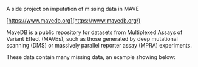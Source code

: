 A side project on imputation of missing data in MAVE

[https://www.mavedb.org](https://www.mavedb.org/)

MaveDB is a public repository for datasets from Multiplexed Assays of Variant Effect (MAVEs), such as those generated by deep mutational scanning (DMS) or massively parallel reporter assay (MPRA) experiments.

These data contain many missing data, an example showing below: